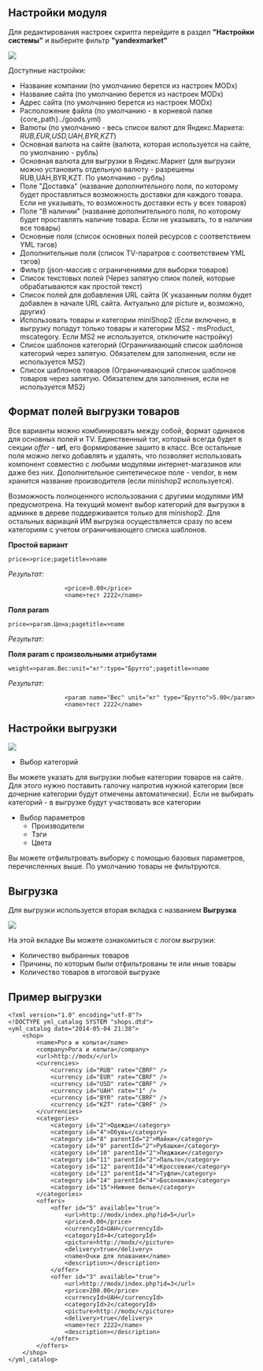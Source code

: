 ## Настройки модуля
Для редактирования настроек скрипта перейдите в раздел **"Настройки системы"** и выберите фильтр **"yandexmarket"**

[![](https://file.modx.pro/files/c/5/d/c5d2374dd38b264392a122a128cd866as.jpg)](https://file.modx.pro/files/c/5/d/c5d2374dd38b264392a122a128cd866a.png)

Доступные настройки:

* Название компании (по умолчанию берется из настроек MODx)
* Название сайта (по умолчанию берется из настроек MODx)
* Адрес сайта (по умолчанию берется из настроек MODx)
* Расположение файла (по умолчанию - в корневой папке {core_path}../goods.yml)
* Валюты (по умолчанию - весь список валют для Яндекс.Маркета: _RUB,EUR,USD,UAH,BYR,KZT_)
* Основная валюта на сайте (валюта, которая используется на сайте, по умолчанию - рубль)
* Основная валюта для выгрузки в Яндекс.Маркет (для выгрузки можно установить отдельную валюту - разрешены RUB,UAH,BYR,KZT. По умолчанию - рубль)
* Поле "Доставка" (название дополнительного поля, по которому будет проставляться возможность доставки для каждого товара. Если не указывать, то возможность доставки есть у всех товаров)
* Поле "В наличии" (название дополнительного поля, по которому будет проставлять наличие товара. Если не указывать, то в наличии все товары)
* Основные поля (список основных полей ресурсов с соответствием YML тэгов)
* Дополнительные поля (список TV-паратров с соответствием YML тэгов)
* Фильтр (json-массив с ограничениями для выборки товаров)
* Список текстовых полей (Через запятую спиок полей, которые обрабатываются как простой текст)
* Список полей для добавления URL сайта (К указанным полям будет добавлен в начале URL сайта. Актуально для picture и, возможно, других)
* Использовать товары и категории miniShop2 (Если включено, в выгрузку попадут только товары и категории MS2 - msProduct, mscategory. Если MS2 не используется, отключите настройку)
* Список шаблонов категорий (Ограничивающий список шаблонов категорий через запятую. Обязателем для заполнения, если не используется MS2)
* Список шаблонов товаров (Ограничивающий список шаблонов товаров через запятую. Обязателем для заполнения, если не используется MS2)

## Формат полей выгрузки товаров

Все варианты можно комбинировать между собой, формат одинаков для основных полей и TV. Единственный тэг, который всегда будет в секции *offer* - **url**, его формирование зашито в класс. Все остальные поля можно легко добавлять и удалять, что позволяет использовать компонент совместно с любыми модулями интернет-магазинов или даже без них. Дополнительное синтетическое поле - vendor, в нем хранится название производителя (если minishop2 используется).

Возможность полноценного использования с другими модулями ИМ предусмотрена. На текущий момент выбор категорий для выгрузки в админке в дереве поддерживается только для minishop2. Для остальных вариаций ИМ выгрузка осуществляется сразу по всем категориям с учетом ограничивающего списка шаблонов.

                                     
**Простой вариант**

`price=>price;pagetitle=>name`

*Результат:*
```
				<price>0.00</price>
				<name>тест 2222</name>
```

**Поля param** 

`price=>param.Цена;pagetitle=>name`

*Результат:*


**Поля param с произвольными атрибутами**

`weight=>param.Вес:unit="кг":type="Брутто";pagetitle=>name`

*Результат:*
```
				<param name="Вес" unit="кг" type="Брутто">5.00</param>
				<name>тест 2222</name>
```


## Настройки выгрузки

[![](https://file.modx.pro/files/4/d/f/4df80ac0b6e556e50a9eae353716c55cs.jpg)](https://file.modx.pro/files/4/d/f/4df80ac0b6e556e50a9eae353716c55c.png)

* Выбор категорий

Вы можете указать для выгрузки любые категории товаров на сайте. Для этого нужно поставить галочку напротив нужной категории (все дочерние категории будут отмечены автоматически). Если не выбирать категорий - в выгрузке будут участвовать все категории

* Выбор параметров
    * Производители
    * Тэги
    * Цвета

Вы можете отфильтровать выборку с помощью базовых параметров, перечисленных выше. По умолчанию товары не фильтруются.

## Выгрузка
Для выгрузки используется вторая вкладка с названием **Выгрузка**

[![](https://file.modx.pro/files/b/d/2/bd26231a09d3b60691db2ddabe460b39s.jpg)](https://file.modx.pro/files/b/d/2/bd26231a09d3b60691db2ddabe460b39.png)

На этой вкладке Вы можете ознакомиться с логом выгрузки:

* Количество выбранных товаров
* Причины, по которым были отфильтрованы те или иные товары
* Количество товаров в итоговой выгрузке

## Пример выгрузки
```
<?xml version="1.0" encoding="utf-8"?>
<!DOCTYPE yml_catalog SYSTEM "shops.dtd">
<yml_catalog date="2014-05-04 21:38">
    <shop>
		<name>Рога и копыта</name>
		<company>Рога и копыта</company>
		<url>http://modx/</url>
		<currencies>
			<currency id="RUB" rate="CBRF" />
			<currency id="EUR" rate="CBRF" />
			<currency id="USD" rate="CBRF" />
			<currency id="UAH" rate="1" />
			<currency id="BYR" rate="CBRF" />
			<currency id="KZT" rate="CBRF" />
		</currencies>
		<categories>
			<category id="2">Одежда</category>
			<category id="4">Обувь</category>
			<category id="8" parentId="2">Майки</category>
			<category id="9" parentId="2">Рубашки</category>
			<category id="10" parentId="2">Пиджаки</category>
			<category id="11" parentId="2">Пальто</category>
			<category id="12" parentId="4">Кроссовки</category>
			<category id="13" parentId="4">Туфли</category>
			<category id="14" parentId="4">Босоножки</category>
			<category id="15">Нижнее белье</category>
		</categories>
		<offers>
			<offer id="5" available="true">
				<url>http://modx/index.php?id=5</url>
				<price>0.00</price>
				<currencyId>UAH</currencyId>
				<categoryId>4</categoryId>
				<picture>http://modx/</picture>
				<delivery>true</delivery>
				<name>Очки для плавания</name>
				<description></description>
			</offer>
			<offer id="3" available="true">
				<url>http://modx/index.php?id=3</url>
				<price>200.00</price>
				<currencyId>UAH</currencyId>
				<categoryId>2</categoryId>
				<picture>http://modx/</picture>
				<delivery>true</delivery>
				<name>тест 2222</name>
				<description></description>
			</offer>
		</offers>
	</shop>
</yml_catalog>
```
